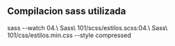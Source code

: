 ## Compilacion sass utilizada
sass --watch 04.\ Sass\ 101/scss/estilos.scss:04.\ Sass\ 101/css/estilos.min.css --style compressed